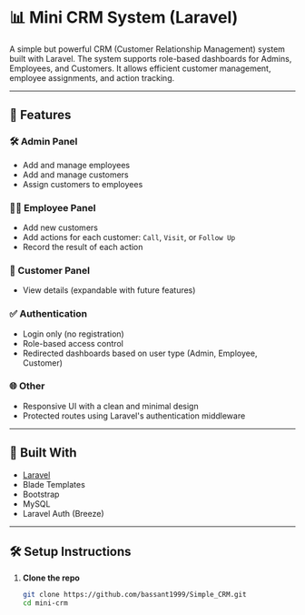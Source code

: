 # 📊 Mini CRM System (Laravel)

A simple but powerful CRM (Customer Relationship Management) system built with Laravel. The system supports role-based dashboards for Admins, Employees, and Customers. It allows efficient customer management, employee assignments, and action tracking.

---

## 🚀 Features

### 🛠 Admin Panel
- Add and manage employees
- Add and manage customers
- Assign customers to employees

### 👨‍💼 Employee Panel
- Add new customers
- Add actions for each customer: `Call`, `Visit`, or `Follow Up`
- Record the result of each action

### 👤 Customer Panel
- View details (expandable with future features)

### ✅ Authentication
- Login only (no registration)
- Role-based access control
- Redirected dashboards based on user type (Admin, Employee, Customer)

### 🌐 Other
- Responsive UI with a clean and minimal design
- Protected routes using Laravel's authentication middleware

---

## 🧱 Built With

- [Laravel](https://laravel.com)
- Blade Templates
- Bootstrap
- MySQL
- Laravel Auth (Breeze)

---

## 🛠 Setup Instructions

1. **Clone the repo**
   ```bash
   git clone https://github.com/bassant1999/Simple_CRM.git
   cd mini-crm
